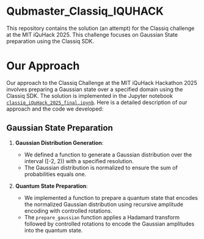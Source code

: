 # Qubmaster_Classiq_IQUHACK
This repository contains the solution (an attempt) for the Classiq challenge at the MIT iQuHack 2025. This challenge focuses on Gaussian State preparation using the Classiq SDK.

# Our Approach

Our approach to the Classiq Challenge at the MIT iQuHack Hackathon 2025 involves preparing a Gaussian state over a specified domain using the Classiq SDK. The solution is implemented in the Jupyter notebook [`classiq_iQuHack_2025_final.ipynb`](QubeMaster.ipynb). Here is a detailed description of our approach and the code we developed:

## Gaussian State Preparation

1. **Gaussian Distribution Generation**:
   - We defined a function to generate a Gaussian distribution over the interval \([-2, 2)\) with a specified resolution.
   - The Gaussian distribution is normalized to ensure the sum of probabilities equals one.

2. **Quantum State Preparation**:
   - We implemented a function to prepare a quantum state that encodes the normalized Gaussian distribution using recursive amplitude encoding with controlled rotations.
   - The `prepare_gaussian` function applies a Hadamard transform followed by controlled rotations to encode the Gaussian amplitudes into the quantum state.
